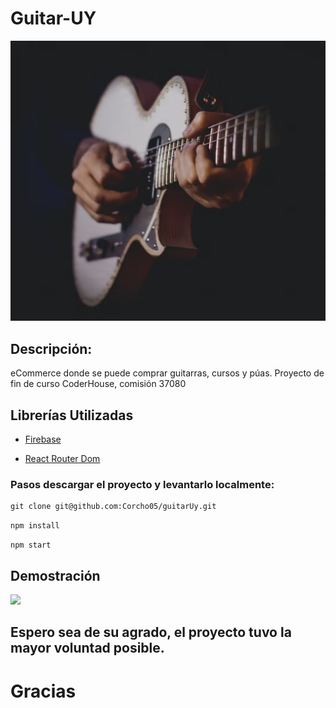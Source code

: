 # Guitar-UY

![](public/imgGuitars/Solista.jpg)

## Descripción:

eCommerce donde se puede comprar guitarras, cursos y púas. Proyecto de fin de curso CoderHouse, comisión 37080

## Librerías Utilizadas

- [Firebase](https://firebase.google.com/)

- [React Router Dom](https://reactrouter.com/en/main)

### Pasos descargar el proyecto y levantarlo localmente:

```
git clone git@github.com:Corcho05/guitarUy.git
```

`npm install`

`npm start`

## Demostración

![](public/imgGuitars/Muestra_GuitarUY.gif)

## Espero sea de su agrado, el proyecto tuvo la mayor voluntad posible.

# Gracias
